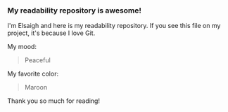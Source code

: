 ### My readability repository is awesome!

I'm Elsaigh and here is my readability repository.
If you see this file on my project, it's because I love Git.

My mood:

> Peaceful

My favorite color:

> Maroon

Thank you so much for reading!